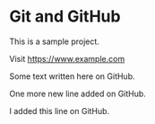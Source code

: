 # Git and GitHub
This is a sample project.

Visit https://www.example.com

Some text written here on GitHub.

One more new line added on GitHub.

I added this line on GitHub.
